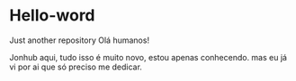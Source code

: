 # Hello-word
Just another repository
Olá humanos!

Jonhub aqui, tudo isso é muito novo, estou apenas conhecendo.
mas eu já vi por ai que só preciso me dedicar.
